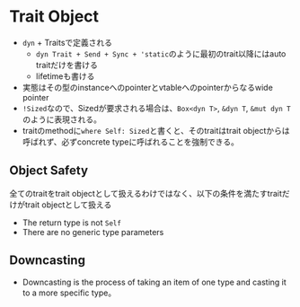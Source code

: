 # Trait Object

* `dyn` + Traitsで定義される
    * `dyn Trait + Send + Sync + 'static`のように最初のtrait以降にはauto traitだけを書ける
    * lifetimeも書ける
* 実態はその型のinstanceへのpointerとvtableへのpointerからなるwide pointer
* `!Sized`なので、Sizedが要求される場合は、`Box<dyn T>`, `&dyn T`, `&mut dyn T`のように表現される。
* traitのmethodに`where Self: Sized`と書くと、そのtraitはtrait objectからは呼ばれず、必ずconcrete typeに呼ばれることを強制できる。


## Object Safety

全てのtraitをtrait objectとして扱えるわけではなく、以下の条件を満たすtraitだけがtrait objectとして扱える

* The return type is not `Self`
* There are no generic type parameters

## Downcasting

* Downcasting is the process of taking an item of one type and casting it to a more specific type。

